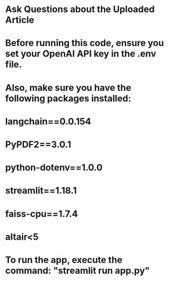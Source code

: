 # Ask Questions about the Uploaded Article

# Before running this code, ensure you set your OpenAI API key in the .env file.
# Also, make sure you have the following packages installed:
# langchain==0.0.154
# PyPDF2==3.0.1
# python-dotenv==1.0.0
# streamlit==1.18.1
# faiss-cpu==1.7.4
# altair<5

# To run the app, execute the command: "streamlit run app.py"
